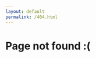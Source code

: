```yaml
---
layout: default
permalink: /404.html
---
```


<h1 class="text-muted text-center">Page not found :(</h1>